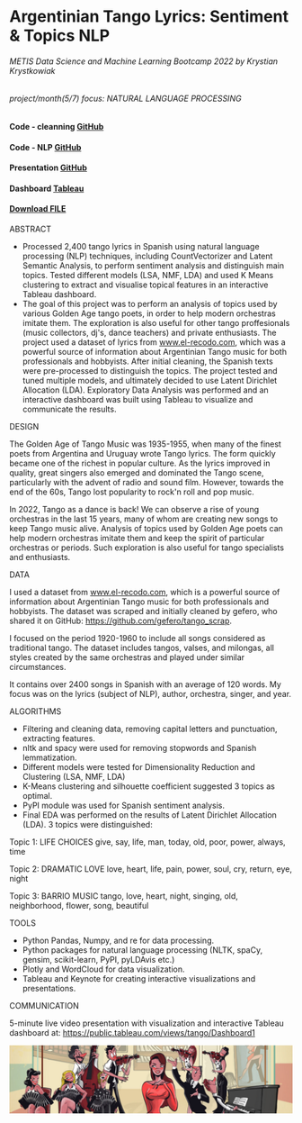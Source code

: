 # Argentinian Tango Lyrics: Sentiment & Topics NLP
###### METIS Data Science and Machine Learning Bootcamp 2022 by Krystian Krystkowiak
###### project/month(5/7) focus: NATURAL LANGUAGE PROCESSING
#### Code - cleanning [GitHub](https://github.com/Krystkowiakk/Argentinian-Tango-Lyrics-Sentiment-Topics-NLP/blob/main/1.%20Krystkowiak_Krystian_Project_5_Argentinian%20Tango%20Lyrics%20Sentiment%20%26%20Topics%20NLP%20-%20cleaning.ipynb)
#### Code - NLP [GitHub](https://github.com/Krystkowiakk/Argentinian-Tango-Lyrics-Sentiment-Topics-NLP/blob/main/2.%20Krystkowiak_Krystian_Project_5_Argentinian%20Tango%20Lyrics%20Sentiment%20%26%20Topics%20NLP%20-%20NLP.ipynb)
#### Presentation [GitHub](https://github.com/Krystkowiakk/Heart-Disease-Patients-Classification/blob/main/Project%20Presentation/Krystkowiak_Krystian_Project_4_Classification_on-Heart_Disease_Indicators.pdf)
#### Dashboard [Tableau](https://public.tableau.com/views/tango/Dashboard1)
#### <a id="raw-url" href="[https://raw.githubusercontent.com/github-username/project/master/filename](https://github.com/Krystkowiakk/Argentinian-Tango-Lyrics-Sentiment-Topics-NLP/blob/main/lda_vis.html)">Download FILE</a>

ABSTRACT

- Processed 2,400 tango lyrics in Spanish using natural language processing (NLP) techniques, including CountVectorizer and Latent Semantic Analysis, to perform sentiment analysis and distinguish main topics. Tested different models (LSA, NMF, LDA) and used K Means clustering to extract and visualise topical features in an interactive Tableau dashboard.
- The goal of this project was to perform an analysis of topics used by various Golden Age tango poets, in order to help modern orchestras imitate them. The exploration is also useful for other tango proffesionals (music collectors, dj's, dance teachers) and private enthusiasts. The project used a dataset of lyrics from www.el-recodo.com, which was a powerful source of information about Argentinian Tango music for both professionals and hobbyists. After initial cleaning, the Spanish texts were pre-processed to distinguish the topics. The project tested and tuned multiple models, and ultimately decided to use Latent Dirichlet Allocation (LDA). Exploratory Data Analysis was performed and an interactive dashboard was built using Tableau to visualize and communicate the results.

DESIGN

The Golden Age of Tango Music was 1935-1955, when many of the finest poets from Argentina and Uruguay wrote Tango lyrics. The form quickly became one of the richest in popular culture.  As the lyrics improved in quality, great singers also emerged and dominated the Tango scene, particularly with the advent of radio and sound film. However, towards the end of the 60s, Tango lost popularity to rock'n roll and pop music.

In 2022, Tango as a dance is back! We can observe a rise of young orchestras in the last 15 years, many of whom are creating new songs to keep Tango music alive. Analysis of topics used by Golden Age poets can help modern orchestras imitate them and keep the spirit of particular orchestras or periods. Such exploration is also useful for tango specialists and enthusiasts.

DATA

I used a dataset from www.el-recodo.com, which is a powerful source of information about Argentinian Tango music for both professionals and hobbyists. The dataset was scraped and initially cleaned by gefero, who shared it on GitHub: https://github.com/gefero/tango_scrap.

I focused on the period 1920-1960 to include all songs considered as traditional tango. The dataset includes tangos, valses, and milongas, all styles created by the same orchestras and played under similar circumstances.

It contains over 2400 songs in Spanish with an average of 120 words. My focus was on the lyrics (subject of NLP), author, orchestra, singer, and year.

ALGORITHMS

- Filtering and cleaning data, removing capital letters and punctuation, extracting features.
- nltk and spacy were used for removing stopwords and Spanish lemmatization.
- Different models were tested for Dimensionality Reduction and Clustering (LSA, NMF, LDA)
- K-Means clustering and silhouette coefficient suggested 3 topics as optimal.
- PyPI module was used for Spanish sentiment analysis.
- Final EDA was performed on the results of Latent Dirichlet Allocation (LDA). 3 topics were distinguished:

Topic 1: LIFE CHOICES
give, say, life, man, today, old, poor, power, always, time

Topic 2: DRAMATIC LOVE
love, heart, life, pain, power, soul, cry, return, eye, night  

Topic 3: BARRIO MUSIC
tango, love, heart, night, singing, old, neighborhood, flower, song, beautiful

TOOLS

- Python Pandas, Numpy, and re for data processing.
- Python packages for natural language processing (NLTK, spaCy, gensim, scikit-learn, PyPI, pyLDAvis etc.)
- Plotly and WordCloud for data visualization.
- Tableau and Keynote for creating interactive visualizations and presentations.

COMMUNICATION

5-minute live video presentation with visualization and interactive Tableau dashboard at: https://public.tableau.com/views/tango/Dashboard1

![Argentinian Tango Lyrics: Sentiment & Topics NLP](files/cover.jpg)


